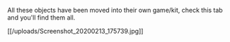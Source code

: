 All these objects have been moved into their own game/kit, check this tab and you'll find them all.

[[/uploads/Screenshot_20200213_175739.jpg]]
